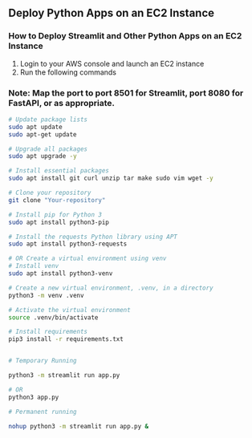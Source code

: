 ## Deploy Python Apps on an EC2 Instance

### How to Deploy Streamlit and Other Python Apps on an EC2 Instance
1. Login to your AWS console and launch an EC2 instance
2. Run the following commands

### Note: Map the port to port 8501 for Streamlit, port 8080 for FastAPI, or as appropriate.

```bash
# Update package lists
sudo apt update
sudo apt-get update

# Upgrade all packages
sudo apt upgrade -y

# Install essential packages
sudo apt install git curl unzip tar make sudo vim wget -y

# Clone your repository
git clone "Your-repository"

# Install pip for Python 3
sudo apt install python3-pip

# Install the requests Python library using APT
sudo apt install python3-requests

# OR Create a virtual environment using venv
# Install venv
sudo apt install python3-venv

# Create a new virtual environment, .venv, in a directory
python3 -m venv .venv

# Activate the virtual environment 
source .venv/bin/activate

# Install requirements
pip3 install -r requirements.txt


# Temporary Running

python3 -m streamlit run app.py

# OR
python3 app.py

# Permanent running

nohup python3 -m streamlit run app.py &